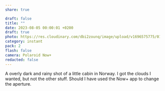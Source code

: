 ```yaml
---
share: true

draft: false
title: ""
date: 2023-08-05 00:00:01 +0200
draft: true
photo: https://res.cloudinary.com/dbi2zounq/image/upload/v1696575775/016_noygjo.jpg
category: instant
pack: 2
flash: false
camera: Polaroid Now+
redacted: false
---
```


A overly dark and rainy shot of a little cabin in Norway. I got the clouds I wanted, but not the other stuff. Should I have used the Now+ app to change the aperture.
